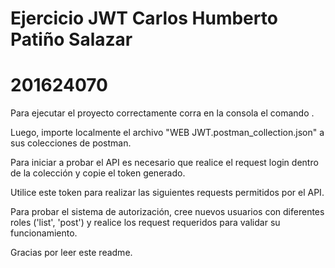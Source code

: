 # Ejercicio JWT Carlos Humberto Patiño Salazar
# 201624070

Para ejecutar el proyecto correctamente corra en la consola el comando <npm start>.

Luego, importe localmente el archivo "WEB JWT.postman_collection.json" a sus colecciones de postman.

Para iniciar a probar el API es necesario que realice el request login dentro de la colección y copie el token generado.

Utilice este token para realizar las siguientes requests permitidos por el API.

Para probar el sistema de autorización, cree nuevos usuarios con diferentes roles ('list', 'post') y realice los request requeridos para validar su funcionamiento.

Gracias por leer este readme.